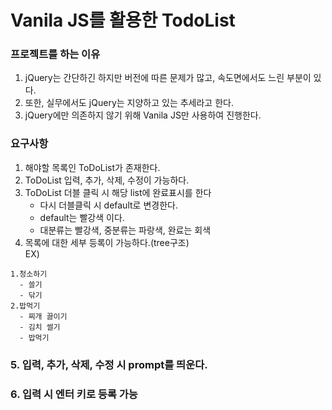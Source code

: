# Vanila JS를 활용한 TodoList

### 프로젝트를 하는 이유
1. jQuery는 간단하긴 하지만 버전에 따른 문제가 많고, 속도면에서도 느린 부분이 있다.
2. 또한, 실무에서도 jQuery는 지양하고 있는 추세라고 한다.
3. jQuery에만 의존하지 않기 위해 Vanila JS만 사용하여 진행한다.


### 요구사항
1. 해야할 목록인 ToDoList가 존재한다.
2. ToDoList 입력, 추가, 삭제, 수정이 가능하다.
3. ToDoList 더블 클릭 시 해당 list에 완료표시를 한다
   - 다시 더블클릭 시 default로 변경한다.
   - default는 빨강색 이다.
    - 대분류는 빨강색, 중분류는 파랑색, 완료는 회색
4. 목록에 대한 세부 등록이 가능하다.(tree구조)  
   EX)  
  ```
  1.청소하기
    - 쓸기
    - 닦기  
  2.밥먹기
    - 찌개 끓이기
    - 김치 썰기
    - 밥먹기
  ``` 
### 5. 입력, 추가, 삭제, 수정 시 prompt를 띄운다.
### 6. 입력 시 엔터 키로 등록 가능

